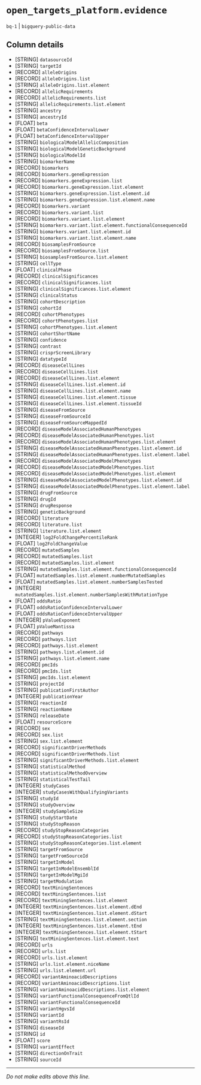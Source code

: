 # `open_targets_platform.evidence`
`bq-1` | `bigquery-public-data`

## Column details
* [STRING]    `datasourceId`
* [STRING]    `targetId`
* [RECORD]    `alleleOrigins`
* [RECORD]    `alleleOrigins.list`
* [STRING]    `alleleOrigins.list.element`
* [RECORD]    `allelicRequirements`
* [RECORD]    `allelicRequirements.list`
* [STRING]    `allelicRequirements.list.element`
* [STRING]    `ancestry`
* [STRING]    `ancestryId`
* [FLOAT]     `beta`
* [FLOAT]     `betaConfidenceIntervalLower`
* [FLOAT]     `betaConfidenceIntervalUpper`
* [STRING]    `biologicalModelAllelicComposition`
* [STRING]    `biologicalModelGeneticBackground`
* [STRING]    `biologicalModelId`
* [STRING]    `biomarkerName`
* [RECORD]    `biomarkers`
* [RECORD]    `biomarkers.geneExpression`
* [RECORD]    `biomarkers.geneExpression.list`
* [RECORD]    `biomarkers.geneExpression.list.element`
* [STRING]    `biomarkers.geneExpression.list.element.id`
* [STRING]    `biomarkers.geneExpression.list.element.name`
* [RECORD]    `biomarkers.variant`
* [RECORD]    `biomarkers.variant.list`
* [RECORD]    `biomarkers.variant.list.element`
* [STRING]    `biomarkers.variant.list.element.functionalConsequenceId`
* [STRING]    `biomarkers.variant.list.element.id`
* [STRING]    `biomarkers.variant.list.element.name`
* [RECORD]    `biosamplesFromSource`
* [RECORD]    `biosamplesFromSource.list`
* [STRING]    `biosamplesFromSource.list.element`
* [STRING]    `cellType`
* [FLOAT]     `clinicalPhase`
* [RECORD]    `clinicalSignificances`
* [RECORD]    `clinicalSignificances.list`
* [STRING]    `clinicalSignificances.list.element`
* [STRING]    `clinicalStatus`
* [STRING]    `cohortDescription`
* [STRING]    `cohortId`
* [RECORD]    `cohortPhenotypes`
* [RECORD]    `cohortPhenotypes.list`
* [STRING]    `cohortPhenotypes.list.element`
* [STRING]    `cohortShortName`
* [STRING]    `confidence`
* [STRING]    `contrast`
* [STRING]    `crisprScreenLibrary`
* [STRING]    `datatypeId`
* [RECORD]    `diseaseCellLines`
* [RECORD]    `diseaseCellLines.list`
* [RECORD]    `diseaseCellLines.list.element`
* [STRING]    `diseaseCellLines.list.element.id`
* [STRING]    `diseaseCellLines.list.element.name`
* [STRING]    `diseaseCellLines.list.element.tissue`
* [STRING]    `diseaseCellLines.list.element.tissueId`
* [STRING]    `diseaseFromSource`
* [STRING]    `diseaseFromSourceId`
* [STRING]    `diseaseFromSourceMappedId`
* [RECORD]    `diseaseModelAssociatedHumanPhenotypes`
* [RECORD]    `diseaseModelAssociatedHumanPhenotypes.list`
* [RECORD]    `diseaseModelAssociatedHumanPhenotypes.list.element`
* [STRING]    `diseaseModelAssociatedHumanPhenotypes.list.element.id`
* [STRING]    `diseaseModelAssociatedHumanPhenotypes.list.element.label`
* [RECORD]    `diseaseModelAssociatedModelPhenotypes`
* [RECORD]    `diseaseModelAssociatedModelPhenotypes.list`
* [RECORD]    `diseaseModelAssociatedModelPhenotypes.list.element`
* [STRING]    `diseaseModelAssociatedModelPhenotypes.list.element.id`
* [STRING]    `diseaseModelAssociatedModelPhenotypes.list.element.label`
* [STRING]    `drugFromSource`
* [STRING]    `drugId`
* [STRING]    `drugResponse`
* [STRING]    `geneticBackground`
* [RECORD]    `literature`
* [RECORD]    `literature.list`
* [STRING]    `literature.list.element`
* [INTEGER]   `log2FoldChangePercentileRank`
* [FLOAT]     `log2FoldChangeValue`
* [RECORD]    `mutatedSamples`
* [RECORD]    `mutatedSamples.list`
* [RECORD]    `mutatedSamples.list.element`
* [STRING]    `mutatedSamples.list.element.functionalConsequenceId`
* [FLOAT]     `mutatedSamples.list.element.numberMutatedSamples`
* [FLOAT]     `mutatedSamples.list.element.numberSamplesTested`
* [INTEGER]   `mutatedSamples.list.element.numberSamplesWithMutationType`
* [FLOAT]     `oddsRatio`
* [FLOAT]     `oddsRatioConfidenceIntervalLower`
* [FLOAT]     `oddsRatioConfidenceIntervalUpper`
* [INTEGER]   `pValueExponent`
* [FLOAT]     `pValueMantissa`
* [RECORD]    `pathways`
* [RECORD]    `pathways.list`
* [RECORD]    `pathways.list.element`
* [STRING]    `pathways.list.element.id`
* [STRING]    `pathways.list.element.name`
* [RECORD]    `pmcIds`
* [RECORD]    `pmcIds.list`
* [STRING]    `pmcIds.list.element`
* [STRING]    `projectId`
* [STRING]    `publicationFirstAuthor`
* [INTEGER]   `publicationYear`
* [STRING]    `reactionId`
* [STRING]    `reactionName`
* [STRING]    `releaseDate`
* [FLOAT]     `resourceScore`
* [RECORD]    `sex`
* [RECORD]    `sex.list`
* [STRING]    `sex.list.element`
* [RECORD]    `significantDriverMethods`
* [RECORD]    `significantDriverMethods.list`
* [STRING]    `significantDriverMethods.list.element`
* [STRING]    `statisticalMethod`
* [STRING]    `statisticalMethodOverview`
* [STRING]    `statisticalTestTail`
* [INTEGER]   `studyCases`
* [INTEGER]   `studyCasesWithQualifyingVariants`
* [STRING]    `studyId`
* [STRING]    `studyOverview`
* [INTEGER]   `studySampleSize`
* [STRING]    `studyStartDate`
* [STRING]    `studyStopReason`
* [RECORD]    `studyStopReasonCategories`
* [RECORD]    `studyStopReasonCategories.list`
* [STRING]    `studyStopReasonCategories.list.element`
* [STRING]    `targetFromSource`
* [STRING]    `targetFromSourceId`
* [STRING]    `targetInModel`
* [STRING]    `targetInModelEnsemblId`
* [STRING]    `targetInModelMgiId`
* [STRING]    `targetModulation`
* [RECORD]    `textMiningSentences`
* [RECORD]    `textMiningSentences.list`
* [RECORD]    `textMiningSentences.list.element`
* [INTEGER]   `textMiningSentences.list.element.dEnd`
* [INTEGER]   `textMiningSentences.list.element.dStart`
* [STRING]    `textMiningSentences.list.element.section`
* [INTEGER]   `textMiningSentences.list.element.tEnd`
* [INTEGER]   `textMiningSentences.list.element.tStart`
* [STRING]    `textMiningSentences.list.element.text`
* [RECORD]    `urls`
* [RECORD]    `urls.list`
* [RECORD]    `urls.list.element`
* [STRING]    `urls.list.element.niceName`
* [STRING]    `urls.list.element.url`
* [RECORD]    `variantAminoacidDescriptions`
* [RECORD]    `variantAminoacidDescriptions.list`
* [STRING]    `variantAminoacidDescriptions.list.element`
* [STRING]    `variantFunctionalConsequenceFromQtlId`
* [STRING]    `variantFunctionalConsequenceId`
* [STRING]    `variantHgvsId`
* [STRING]    `variantId`
* [STRING]    `variantRsId`
* [STRING]    `diseaseId`
* [STRING]    `id`
* [FLOAT]     `score`
* [STRING]    `variantEffect`
* [STRING]    `directionOnTrait`
* [STRING]    `sourceId`

-------------------------------------------------------------------------------
*Do not make edits above this line.*
